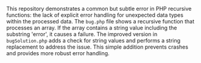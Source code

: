 This repository demonstrates a common but subtle error in PHP recursive functions: the lack of explicit error handling for unexpected data types within the processed data. The `bug.php` file shows a recursive function that processes an array.  If the array contains a string value including the substring 'error', it causes a failure.  The improved version in `bugSolution.php` adds a check for string values and performs a string replacement to address the issue.  This simple addition prevents crashes and provides more robust error handling.